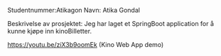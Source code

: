 Studentnummer:Atikagon
Navn: Atika Gondal

Beskrivelse av prosjektet: Jeg har laget et SpringBoot application for å kunne kjøpe inn kinoBilletter. 

https://youtu.be/ziX3b9oomEk 
(Kino Web App demo)
